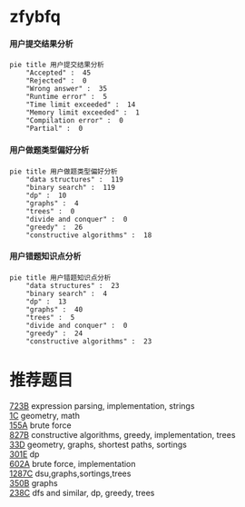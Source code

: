 # zfybfq

<!-- tabs:start -->



#### **用户提交结果分析**

```mermaid
pie title 用户提交结果分析
    "Accepted" :  45
    "Rejected" :  0
    "Wrong answer" :  35
    "Runtime error" :  5
    "Time limit exceeded" :  14
    "Memory limit exceeded" :  1
    "Compilation error" :  0
    "Partial" :  0
```

#### **用户做题类型偏好分析**

```mermaid
pie title 用户做题类型偏好分析
    "data structures" :  119
    "binary search" :  119
    "dp" :  10
    "graphs" :  4
    "trees" :  0
    "divide and conquer" :  0
    "greedy" :  26
    "constructive algorithms" :  18
```
#### **用户错题知识点分析**

```mermaid
pie title 用户错题知识点分析
    "data structures" :  23
    "binary search" :  4
    "dp" :  13
    "graphs" :  40
    "trees" :  5
    "divide and conquer" :  0
    "greedy" :  24
    "constructive algorithms" :  23
```



<!-- tabs:end -->
# 推荐题目
[723B](https://codeforces.com/contest/723/problem/B)		expression parsing,
                        implementation,
                        strings		  
[1C](https://codeforces.com/contest/1/problem/C)		geometry,
                        math		  
[155A](https://codeforces.com/contest/155/problem/A)		brute force		  
[827B](https://codeforces.com/contest/827/problem/B)		constructive algorithms,
                        greedy,
                        implementation,
                        trees		  
[33D](https://codeforces.com/contest/33/problem/D)		geometry,
                        graphs,
                        shortest paths,
                        sortings		  
[301E](https://codeforces.com/contest/301/problem/E)		dp		  
[602A](https://codeforces.com/contest/602/problem/A)		brute force,
                        implementation		  
[1287C](https://codeforces.com/contest/1287/problem/C)		dsu,graphs,sortings,trees		  
[350B](https://codeforces.com/contest/350/problem/B)		graphs		  
[238C](https://codeforces.com/contest/238/problem/C)		dfs and similar,
                        dp,
                        greedy,
                        trees		  

